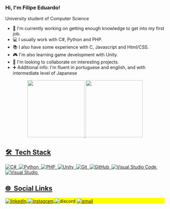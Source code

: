 ### Hi, I'm Filipe Eduardo!

University student of Computer Science

- 🔭 I'm currently working on getting enough knowledge to get into my first job.
- 💻 I usually work with C#, Python and PHP.
- 📚 I also have some experience with C, Javascript and Html/CSS.
- 🎮 I'm also learning game development with Unity.
- 🤝 I'm looking to collaborate on interesting projects.
- ➕ Additional info: I'm fluent in portuguese and english, and with intermediate level of Japanese
<!-- - 📫 Contact me: filipeeacosta@gmail.com or Discord: Filipeeac#1122 -->

<div align="center">
  <a href="https://github.com/Filipe-Eduardo-AC">
  <img height="180em" src="https://github-readme-stats-sigma-five.vercel.app/api?username=Filipe-Eduardo-AC&show_icons=true&theme=dark&include_all_commits=true&count_private=true"/>
  <img height="180em" src="https://github-readme-stats-sigma-five.vercel.app/api/top-langs/?username=Filipe-Eduardo-AC&layout=compact&langs_count=6&theme=dark"/>
</div>

## 🛠 &nbsp;Tech Stack

![C#](https://img.shields.io/badge/-C%23-05122A?style=flat&logo=csharp)&nbsp;
![Python](https://img.shields.io/badge/-Python-05122A?style=flat&logo=python)&nbsp;
![PHP](https://img.shields.io/badge/-PHP-05122A?style=flat&logo=PHP)&nbsp;
![Unity](https://img.shields.io/badge/-Unity-05122A?style=flat&logo=Unity)&nbsp;
![Git](https://img.shields.io/badge/-Git-05122A?style=flat&logo=git)&nbsp;
![GitHub](https://img.shields.io/badge/-GitHub-05122A?style=flat&logo=github)&nbsp;
![Visual Studio Code](https://img.shields.io/badge/-Visual%20Studio%20Code-05122A?style=flat&logo=visual-studio-code&logoColor=007ACC)&nbsp;
![Visual Studio](https://img.shields.io/badge/-Visual%20Studio-05122A?style=flat&logo=visual-studio&logoColor=6d4ea2)&nbsp;

## 🌐 &nbsp;Social Links

<p align="left" style="background:yellow">
<a href="https://www.linkedin.com/in/filipe-eduardo-ac/" target="_blank">
  <img align="center" src="https://img.shields.io/badge/-Filipe%20Eduardo-05122A?style=flat&logo=linkedin" alt="linkedin"/>
</a>
<a href="https://www.instagram.com/filipe__eduardo/" target="_blank">
 <img align="center" src="https://img.shields.io/badge/-filipe__eduardo-05122A?style=flat&logo=instagram" alt="instagram"/>
</a>
 <img align="center" src="https://img.shields.io/badge/-Filipeeac%231122-05122A?style=flat&logo=discord" alt="discord"/>
 <a href="https://mail.google.com/mail/u/0/?fs=1&tf=cm&source=mailto&to=filipeeacosta@gmail.com" target="_blank">
 <img align="center" src="https://img.shields.io/badge/-filipeeacosta@gmail.com-05122A?style=flat&logo=gmail" alt="gmail"/>
 </a>
</p>
